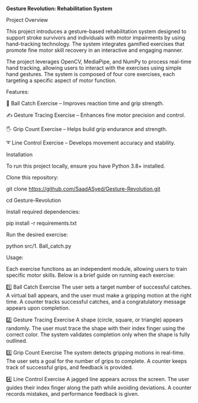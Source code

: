 **Gesture Revolution: Rehabilitation System**


Project Overview

This project introduces a gesture-based rehabilitation system designed to support stroke survivors and individuals with motor impairments by using hand-tracking technology. The system integrates gamified exercises that promote fine motor skill recovery in an interactive and engaging manner.

The project leverages OpenCV, MediaPipe, and NumPy to process real-time hand tracking, allowing users to interact with the exercises using simple hand gestures. The system is composed of four core exercises, each targeting a specific aspect of motor function.




Features:

🎯 Ball Catch Exercise – Improves reaction time and grip strength.

✍️ Gesture Tracing Exercise – Enhances fine motor precision and control.

🖐 Grip Count Exercise – Helps build grip endurance and strength.

➰ Line Control Exercise – Develops movement accuracy and stability.



Installation

To run this project locally, ensure you have Python 3.8+ installed.

Clone this repository:

git clone https://github.com/SaadASyed/Gesture-Revolution.git

cd Gesture-Revolution

Install required dependencies:

pip install -r requirements.txt


Run the desired exercise:

python src/1. Ball_catch.py


Usage:

Each exercise functions as an independent module, allowing users to train specific motor skills. Below is a brief guide on running each exercise:


1️⃣ Ball Catch Exercise
The user sets a target number of successful catches.
A virtual ball appears, and the user must make a gripping motion at the right time.
A counter tracks successful catches, and a congratulatory message appears upon completion.

2️⃣ Gesture Tracing Exercise
A shape (circle, square, or triangle) appears randomly.
The user must trace the shape with their index finger using the correct color.
The system validates completion only when the shape is fully outlined.

3️⃣ Grip Count Exercise
The system detects gripping motions in real-time.
The user sets a goal for the number of grips to complete.
A counter keeps track of successful grips, and feedback is provided.

4️⃣ Line Control Exercise
A jagged line appears across the screen.
The user guides their index finger along the path while avoiding deviations.
A counter records mistakes, and performance feedback is given.
